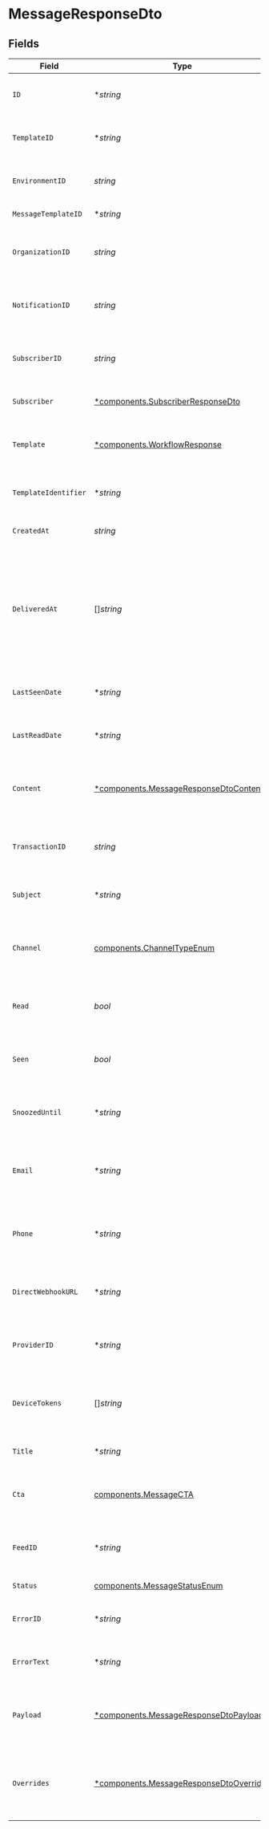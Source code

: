 # MessageResponseDto


## Fields

| Field                                                                                                                | Type                                                                                                                 | Required                                                                                                             | Description                                                                                                          |
| -------------------------------------------------------------------------------------------------------------------- | -------------------------------------------------------------------------------------------------------------------- | -------------------------------------------------------------------------------------------------------------------- | -------------------------------------------------------------------------------------------------------------------- |
| `ID`                                                                                                                 | **string*                                                                                                            | :heavy_minus_sign:                                                                                                   | Unique identifier for the message                                                                                    |
| `TemplateID`                                                                                                         | **string*                                                                                                            | :heavy_minus_sign:                                                                                                   | Template ID associated with the message                                                                              |
| `EnvironmentID`                                                                                                      | *string*                                                                                                             | :heavy_check_mark:                                                                                                   | Environment ID where the message is sent                                                                             |
| `MessageTemplateID`                                                                                                  | **string*                                                                                                            | :heavy_minus_sign:                                                                                                   | Message template ID                                                                                                  |
| `OrganizationID`                                                                                                     | *string*                                                                                                             | :heavy_check_mark:                                                                                                   | Organization ID associated with the message                                                                          |
| `NotificationID`                                                                                                     | *string*                                                                                                             | :heavy_check_mark:                                                                                                   | Notification ID associated with the message                                                                          |
| `SubscriberID`                                                                                                       | *string*                                                                                                             | :heavy_check_mark:                                                                                                   | Subscriber ID associated with the message                                                                            |
| `Subscriber`                                                                                                         | [*components.SubscriberResponseDto](../../models/components/subscriberresponsedto.md)                                | :heavy_minus_sign:                                                                                                   | Subscriber details, if available                                                                                     |
| `Template`                                                                                                           | [*components.WorkflowResponse](../../models/components/workflowresponse.md)                                          | :heavy_minus_sign:                                                                                                   | Workflow template associated with the message                                                                        |
| `TemplateIdentifier`                                                                                                 | **string*                                                                                                            | :heavy_minus_sign:                                                                                                   | Identifier for the message template                                                                                  |
| `CreatedAt`                                                                                                          | *string*                                                                                                             | :heavy_check_mark:                                                                                                   | Creation date of the message                                                                                         |
| `DeliveredAt`                                                                                                        | []*string*                                                                                                           | :heavy_minus_sign:                                                                                                   | Array of delivery dates for the message, if the message has multiple delivery dates, for example after being snoozed |
| `LastSeenDate`                                                                                                       | **string*                                                                                                            | :heavy_minus_sign:                                                                                                   | Last seen date of the message, if available                                                                          |
| `LastReadDate`                                                                                                       | **string*                                                                                                            | :heavy_minus_sign:                                                                                                   | Last read date of the message, if available                                                                          |
| `Content`                                                                                                            | [*components.MessageResponseDtoContent](../../models/components/messageresponsedtocontent.md)                        | :heavy_minus_sign:                                                                                                   | Content of the message, can be an email block or a string                                                            |
| `TransactionID`                                                                                                      | *string*                                                                                                             | :heavy_check_mark:                                                                                                   | Transaction ID associated with the message                                                                           |
| `Subject`                                                                                                            | **string*                                                                                                            | :heavy_minus_sign:                                                                                                   | Subject of the message, if applicable                                                                                |
| `Channel`                                                                                                            | [components.ChannelTypeEnum](../../models/components/channeltypeenum.md)                                             | :heavy_check_mark:                                                                                                   | Channel type through which the message is sent                                                                       |
| `Read`                                                                                                               | *bool*                                                                                                               | :heavy_check_mark:                                                                                                   | Indicates if the message has been read                                                                               |
| `Seen`                                                                                                               | *bool*                                                                                                               | :heavy_check_mark:                                                                                                   | Indicates if the message has been seen                                                                               |
| `SnoozedUntil`                                                                                                       | **string*                                                                                                            | :heavy_minus_sign:                                                                                                   | Date when the message will be unsnoozed                                                                              |
| `Email`                                                                                                              | **string*                                                                                                            | :heavy_minus_sign:                                                                                                   | Email address associated with the message, if applicable                                                             |
| `Phone`                                                                                                              | **string*                                                                                                            | :heavy_minus_sign:                                                                                                   | Phone number associated with the message, if applicable                                                              |
| `DirectWebhookURL`                                                                                                   | **string*                                                                                                            | :heavy_minus_sign:                                                                                                   | Direct webhook URL for the message, if applicable                                                                    |
| `ProviderID`                                                                                                         | **string*                                                                                                            | :heavy_minus_sign:                                                                                                   | Provider ID associated with the message, if applicable                                                               |
| `DeviceTokens`                                                                                                       | []*string*                                                                                                           | :heavy_minus_sign:                                                                                                   | Device tokens associated with the message, if applicable                                                             |
| `Title`                                                                                                              | **string*                                                                                                            | :heavy_minus_sign:                                                                                                   | Title of the message, if applicable                                                                                  |
| `Cta`                                                                                                                | [components.MessageCTA](../../models/components/messagecta.md)                                                       | :heavy_check_mark:                                                                                                   | Call to action associated with the message                                                                           |
| `FeedID`                                                                                                             | **string*                                                                                                            | :heavy_minus_sign:                                                                                                   | Feed ID associated with the message, if applicable                                                                   |
| `Status`                                                                                                             | [components.MessageStatusEnum](../../models/components/messagestatusenum.md)                                         | :heavy_check_mark:                                                                                                   | Status of the message                                                                                                |
| `ErrorID`                                                                                                            | **string*                                                                                                            | :heavy_minus_sign:                                                                                                   | Error ID if the message has an error                                                                                 |
| `ErrorText`                                                                                                          | **string*                                                                                                            | :heavy_minus_sign:                                                                                                   | Error text if the message has an error                                                                               |
| `Payload`                                                                                                            | [*components.MessageResponseDtoPayload](../../models/components/messageresponsedtopayload.md)                        | :heavy_minus_sign:                                                                                                   | The payload that was used to send the notification trigger                                                           |
| `Overrides`                                                                                                          | [*components.MessageResponseDtoOverrides](../../models/components/messageresponsedtooverrides.md)                    | :heavy_minus_sign:                                                                                                   | Provider specific overrides used when triggering the notification                                                    |
